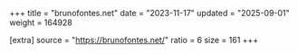 +++
title = "brunofontes.net"
date = "2023-11-17"
updated = "2025-09-01"
weight = 164928

[extra]
source = "https://brunofontes.net/"
ratio = 6
size = 161
+++
